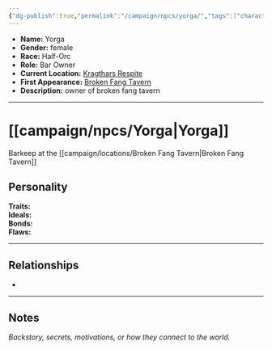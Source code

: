 ```yaml
---
{"dg-publish":true,"permalink":"/campaign/npcs/yorga/","tags":["character","npc"],"noteIcon":"","created":"2025-10-26T12:33:25.219-07:00","updated":"2025-10-27T16:39:20.712-07:00"}
---
```



<p><span><ul>
<li dir="auto"><strong>Name:</strong> Yorga</li>
<li dir="auto"><strong>Gender:</strong> female</li>
<li dir="auto"><strong>Race:</strong> Half-Orc</li>
<li dir="auto"><strong>Role:</strong> Bar Owner</li>
<li dir="auto"><strong>Current Location:</strong> <a data-tooltip-position="top" aria-label="campaign/locations/Kragthars Respite.md" data-href="campaign/locations/Kragthars Respite.md" href="campaign/locations/Kragthars Respite.md" class="internal-link" target="_blank" rel="noopener nofollow">Kragthars Respite</a></li>
<li dir="auto"><strong>First Appearance:</strong> <a data-tooltip-position="top" aria-label="campaign/locations/Broken Fang Tavern.md" data-href="campaign/locations/Broken Fang Tavern.md" href="campaign/locations/Broken Fang Tavern.md" class="internal-link" target="_blank" rel="noopener nofollow">Broken Fang Tavern</a></li>
<li dir="auto"><strong>Description:</strong> owner of broken fang tavern</li>
</ul></span></p>

---

# [[campaign/npcs/Yorga\|Yorga]]
Barkeep at the [[campaign/locations/Broken Fang Tavern\|Broken Fang Tavern]] 

## Personality
**Traits:**  
**Ideals:**  
**Bonds:**  
**Flaws:**  

---

## Relationships
- 

---

## Notes
*Backstory, secrets, motivations, or how they connect to the world.*